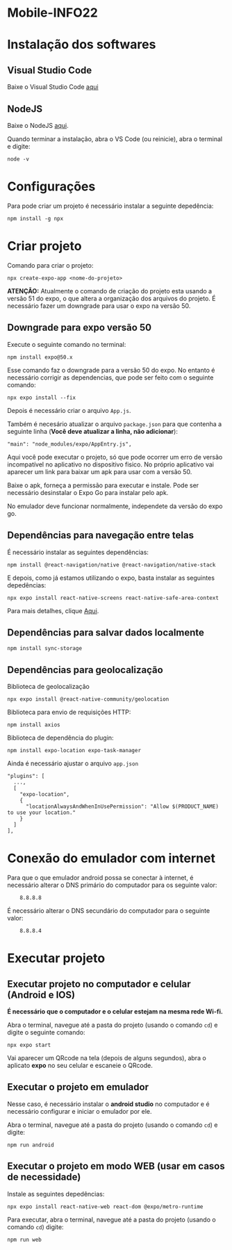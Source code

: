 # Mobile-INFO22

# Instalação dos softwares

## Visual Studio Code

Baixe o Visual Studio Code [aqui](https://code.visualstudio.com/download)

## NodeJS

Baixe o NodeJS [aqui](https://nodejs.org/en).

Quando terminar a instalação, abra o VS Code (ou reinicie), abra o terminal e digite:

    node -v

# Configurações

Para pode criar um projeto é necessário instalar a seguinte depedência:

    npm install -g npx


# Criar projeto

Comando para criar o projeto:

    npx create-expo-app <nome-do-projeto>

**ATENÇÃO:** Atualmente o comando de criação do projeto esta usando a versão 51 do expo, o que altera a organização dos arquivos do projeto. É necessário fazer um downgrade para usar o expo na versão 50.

## Downgrade para expo versão 50

Execute o seguinte comando no terminal:

    npm install expo@50.x

Esse comando faz o downgrade para a versão 50 do expo. No entanto é necessário corrigir as dependencias, que pode ser feito com o seguinte comando:

    npx expo install --fix

Depois é necessário criar o arquivo `App.js`.

Também é necesário atualizar o arquivo `package.json` para que contenha a seguinte linha (**Você deve atualizar a linha, não adicionar**):

    "main": "node_modules/expo/AppEntry.js",

Aqui você pode executar o projeto, só que pode ocorrer um erro de versão incompatível no aplicativo no dispositivo fisico. No próprio aplicativo vai aparecer um link para baixar um apk para usar com a versão 50.

Baixe o apk, forneça a permissão para executar e instale. Pode ser necessário desinstalar o Expo Go para instalar pelo apk.

No emulador deve funcionar normalmente, independete da versão do expo go.

## Dependências para navegação entre telas

É necessário instalar as seguintes dependências:

    npm install @react-navigation/native @react-navigation/native-stack

E depois, como já estamos utilizando o expo, basta instalar as seguintes depedências:

    npx expo install react-native-screens react-native-safe-area-context

Para mais detalhes, clique [Aqui](https://reactnative.dev/docs/navigation#installation-and-setup).

## Dependências para salvar dados localmente

    npm install sync-storage

## Dependências para geolocalização

Biblioteca de geolocalização

    npx expo install @react-native-community/geolocation

Biblioteca para envio de requisições HTTP:

    npm install axios

Biblioteca de dependência do plugin:

    npm install expo-location expo-task-manager

Ainda é necessário ajustar o arquivo `app.json`

    "plugins": [
      ...,
      [
        "expo-location",
        {
          "locationAlwaysAndWhenInUsePermission": "Allow $(PRODUCT_NAME) to use your location."
        }
      ]
    ],

# Conexão do emulador com internet

Para que o que emulador android possa se conectar à internet, é necessário alterar o DNS primário do computador para os seguinte valor:

        8.8.8.8

É necessário alterar o DNS secundário do computador para o seguinte valor:

        8.8.8.4

# Executar projeto

## Executar projeto no computador e celular (Android e IOS)

**É necessário que o computador e o celular estejam na mesma rede Wi-fi.**

Abra o terminal, navegue até a pasta do projeto (usando o comando `cd`) e digite o seguinte comando:

    npx expo start

Vai aparecer um QRcode na tela (depois de alguns segundos), abra o aplicato **expo** no seu celular e escaneie o QRcode.

## Executar o projeto em emulador

Nesse caso, é necessário instalar o **android studio** no computador e é necessário configurar e iniciar o emulador por ele.

Abra o terminal, navegue até a pasta do projeto (usando o comando `cd`) e digite:

    npm run android

## Executar o projeto em modo WEB (usar em casos de necessidade)

Instale as seguintes depedências:

    npx expo install react-native-web react-dom @expo/metro-runtime

Para executar, abra o terminal, navegue até a pasta do projeto (usando o comando `cd`) digite:

    npm run web